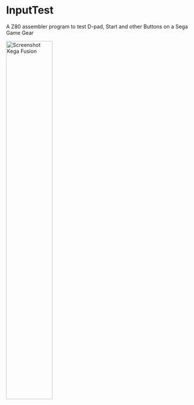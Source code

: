 # InputTest
A Z80 assembler program to test D-pad, Start and other Buttons on a Sega Game Gear

<img src="images/InputTestGameGearScreenshot_320x240" alt="Screenshot Kega Fusion" width="50%" height="50%">
